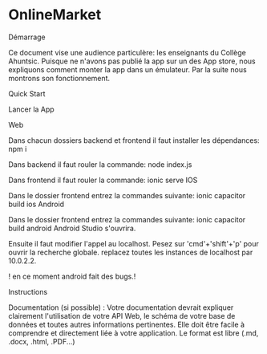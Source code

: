 # OnlineMarket

Démarrage

Ce document vise une audience particulère: les enseignants du Collège Ahuntsic. Puisque ne n'avons pas publié la app sur un des App store, nous expliquons comment monter la app dans un émulateur. Par la suite nous montrons son fonctionnement.

Quick Start

Lancer la App


Web

Dans chacun dossiers backend et frontend il faut installer les dépendances:
npm i

Dans backend il faut rouler la commande:
node index.js

Dans frontend il faut rouler la commande:
ionic serve
IOS

Dans le dossier frontend entrez la commandes suivante:
ionic capacitor build ios
Android

Dans le dossier frontend entrez la commandes suivante:
ionic capacitor build android
Android Studio s'ouvrira. 

Ensuite il faut modifier l'appel au localhost. Pesez sur 'cmd'+'shift'+'p' pour ouvrir la recherche globale. replacez toutes les instances de localhost par 10.0.2.2.

! en ce moment android fait des bugs.!

Instructions

Documentation (si possible) : Votre documentation devrait expliquer clairement l'utilisation de votre API Web, le schéma de votre base de données et toutes autres informations pertinentes. Elle doit être facile à comprendre et directement liée à votre application. Le format est libre (.md, .docx, .html, .PDF...)
